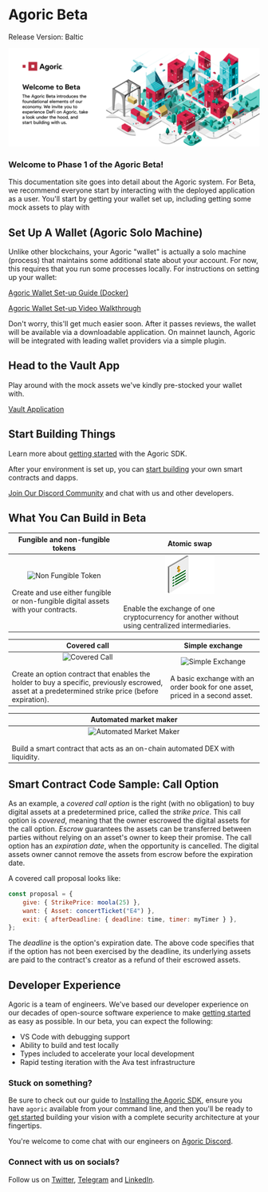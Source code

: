 # Agoric Beta
Release Version: Baltic

![Agoric Banner](./assets/agoric-banner-2.png)

### Welcome to Phase 1 of the Agoric Beta!

This documentation site goes into detail about the Agoric system. For Beta, we recommend everyone start by interacting
with the deployed application as a user. You'll start by getting your wallet set up, including getting some mock assets to play with

## Set Up A Wallet (Agoric Solo Machine) ##

Unlike other blockchains, your Agoric "wallet" is actually a solo machine (process) that maintains some additional state 
about your account. For now, this requires that you run some processes locally. For instructions on setting up your wallet:

[Agoric Wallet Set-up Guide (Docker)](https://github.com/Agoric/agoric-sdk/wiki/Setting-up-an-Agoric-Dapp-Client-with-docker-compose)

[Agoric Wallet Set-up Video Walkthrough](https://www.youtube.com/watch?v=e5LQx0EqR0o)

Don't worry, this'll get much easier soon. After it passes reviews, the wallet will 
be available via a downloadable application. On mainnet launch, Agoric will be integrated 
with leading wallet providers via a simple plugin.

## Head to the Vault App ##

Play around with the mock assets we've kindly pre-stocked your wallet with.

[Vault Application](https://treasury.agoric.app)

## Start Building Things ##

Learn more about [getting started](/getting-started/before-using-agoric.md) with the Agoric SDK.

After your environment is set up, you can [start building](/getting-started/start-a-project.md) your own smart contracts and dapps.

[Join Our Discord Community](https://agoric.com/discord) and chat with us and other developers.

## What You Can Build in Beta

<div class="two-col-table">

| Fungible and non-fungible tokens | Atomic swap |
| ------ | ----------- |
| <div style="text-align: center">![Non Fungible Token](./assets/nft-small.png) </div> <br>Create and use either fungible or non-fungible digital assets with your contracts. | <div style="text-align: center">![Atomic Swap](./assets/atomicswap.png) </div> <br>Enable the exchange of one cryptocurrency for another without using centralized intermediaries. |

| Covered call | Simple exchange |
| ------ | ----------- |
| <div style="text-align: center">![Covered Call](./assets/covered-call-small.png) </div> <br>Create an option contract that enables the holder to buy a specific, previously escrowed, asset at a predetermined strike price (before expiration). | <div style="text-align: center">![Simple Exchange](./assets/simple-exchange-small.png) </div> <br>A basic exchange with an order book for one asset, priced in a second asset. |

| Automated market maker |
| ------ |
| <div style="text-align: center">![Automated Market Maker](./assets/amm-small.png) </div> <br>Build a smart contract that acts as an on-chain automated DEX with liquidity. |

</div>

## Smart Contract Code Sample: Call Option

As an example, a *covered call option* is the right (with no obligation) to buy digital 
assets at a predetermined price, called the *strike price*. This call option is *covered*, 
meaning that the owner escrowed the digital assets for the call option. *Escrow* guarantees
the assets can be transferred between parties without relying on an asset's owner to keep 
their promise. The call option has an *expiration date*, when the opportunity is cancelled. 
The digital assets owner cannot remove the assets from escrow before the expiration date.

A covered call proposal looks like:
```js
const proposal = {
    give: { StrikePrice: moola(25) },
    want: { Asset: concertTicket("E4") },
    exit: { afterDeadline: { deadline: time, timer: myTimer } },
};
```

The *deadline* is the option's expiration date. The above code specifies that if the option 
has not been exercised by the deadline, its underlying assets are paid to the contract's creator 
as a refund of their escrowed assets.

## Developer Experience
Agoric is a team of engineers. We've based our developer experience on our decades of open-source software experience to make [getting started](/getting-started/) as easy as possible. In our beta, you can expect the following:

* VS Code with debugging support
* Ability to build and test locally
* Types included to accelerate your local development
* Rapid testing iteration with the Ava test infrastructure

### Stuck on something?
Be sure to check out our guide to [Installing the Agoric SDK](/getting-started/), ensure you have `agoric` available from your command line, and then you'll be ready to [get started](/getting-started/) building your vision with a complete security architecture at your fingertips.

You're welcome to come chat with our engineers on [Agoric Discord](https://agoric.com/discord).

### Connect with us on socials?
Follow us on [Twitter](https://twitter.com/agoric), [Telegram](https://t.me/agoricsystems) and [LinkedIn](https://www.linkedin.com/company/agoric/).
